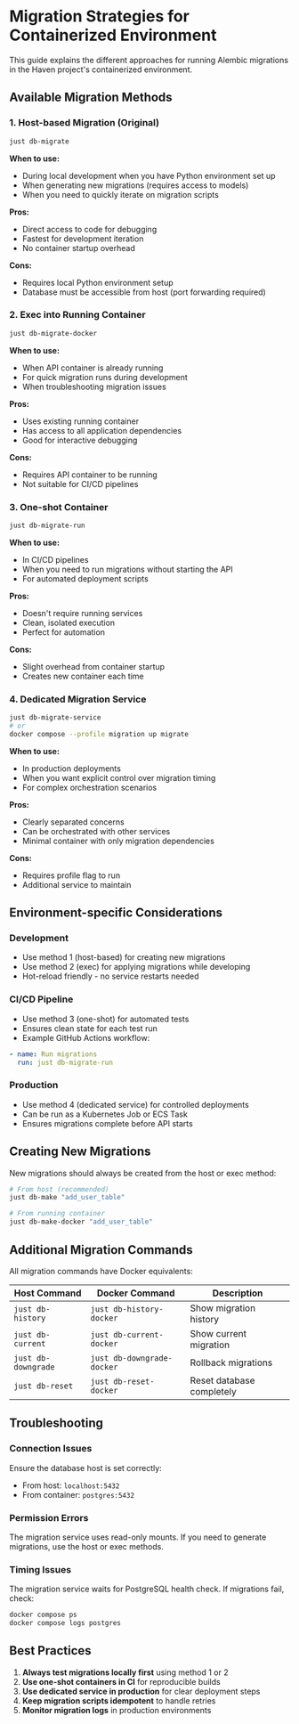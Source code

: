 # Migration Strategies for Containerized Environment

This guide explains the different approaches for running Alembic migrations in the Haven project's containerized environment.

## Available Migration Methods

### 1. Host-based Migration (Original)
```bash
just db-migrate
```

**When to use:**
- During local development when you have Python environment set up
- When generating new migrations (requires access to models)
- When you need to quickly iterate on migration scripts

**Pros:**
- Direct access to code for debugging
- Fastest for development iteration
- No container startup overhead

**Cons:**
- Requires local Python environment setup
- Database must be accessible from host (port forwarding required)

### 2. Exec into Running Container
```bash
just db-migrate-docker
```

**When to use:**
- When API container is already running
- For quick migration runs during development
- When troubleshooting migration issues

**Pros:**
- Uses existing running container
- Has access to all application dependencies
- Good for interactive debugging

**Cons:**
- Requires API container to be running
- Not suitable for CI/CD pipelines

### 3. One-shot Container
```bash
just db-migrate-run
```

**When to use:**
- In CI/CD pipelines
- When you need to run migrations without starting the API
- For automated deployment scripts

**Pros:**
- Doesn't require running services
- Clean, isolated execution
- Perfect for automation

**Cons:**
- Slight overhead from container startup
- Creates new container each time

### 4. Dedicated Migration Service
```bash
just db-migrate-service
# or
docker compose --profile migration up migrate
```

**When to use:**
- In production deployments
- When you want explicit control over migration timing
- For complex orchestration scenarios

**Pros:**
- Clearly separated concerns
- Can be orchestrated with other services
- Minimal container with only migration dependencies

**Cons:**
- Requires profile flag to run
- Additional service to maintain

## Environment-specific Considerations

### Development
- Use method 1 (host-based) for creating new migrations
- Use method 2 (exec) for applying migrations while developing
- Hot-reload friendly - no service restarts needed

### CI/CD Pipeline
- Use method 3 (one-shot) for automated tests
- Ensures clean state for each test run
- Example GitHub Actions workflow:
```yaml
- name: Run migrations
  run: just db-migrate-run
```

### Production
- Use method 4 (dedicated service) for controlled deployments
- Can be run as a Kubernetes Job or ECS Task
- Ensures migrations complete before API starts

## Creating New Migrations

New migrations should always be created from the host or exec method:

```bash
# From host (recommended)
just db-make "add_user_table"

# From running container
just db-make-docker "add_user_table"
```

## Additional Migration Commands

All migration commands have Docker equivalents:

| Host Command | Docker Command | Description |
|--------------|----------------|-------------|
| `just db-history` | `just db-history-docker` | Show migration history |
| `just db-current` | `just db-current-docker` | Show current migration |
| `just db-downgrade` | `just db-downgrade-docker` | Rollback migrations |
| `just db-reset` | `just db-reset-docker` | Reset database completely |

## Troubleshooting

### Connection Issues
Ensure the database host is set correctly:
- From host: `localhost:5432`
- From container: `postgres:5432`

### Permission Errors
The migration service uses read-only mounts. If you need to generate migrations, use the host or exec methods.

### Timing Issues
The migration service waits for PostgreSQL health check. If migrations fail, check:
```bash
docker compose ps
docker compose logs postgres
```

## Best Practices

1. **Always test migrations locally first** using method 1 or 2
2. **Use one-shot containers in CI** for reproducible builds
3. **Use dedicated service in production** for clear deployment steps
4. **Keep migration scripts idempotent** to handle retries
5. **Monitor migration logs** in production environments